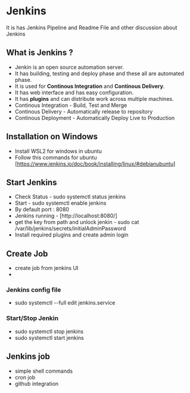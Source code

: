 # Jenkins
It is has Jenkins Pipeline and Readme File and other discussion about Jenkins

## What is Jenkins ?
- Jenkin is an open source automation server.
- It has building, testing and deploy phase and these all are automated phase.
- It is used for **Continous Integration** and **Continous Delivery**.
- It has web interface and has easy configuration.
- It has **plugins** and can distribute work across multiple machines.
- Continous Integration - Build, Test and Merge
- Continous Delivery - Automatically release to repository
- Continous Deployment - Automatically Deploy Live to Production

## Installation on Windows
- Install WSL2 for windows in ubuntu
- Follow this commands for ubuntu [https://www.jenkins.io/doc/book/installing/linux/#debianubuntu]

## Start Jenkins
- Check Status - sudo systemctl status jenkins
- Start - sudo systemctl enable jenkins
- By default port : 8080
- Jenkins running - [http://localhost:8080/]
- get the key from path and unlock jenkin - sudo cat /var/lib/jenkins/secrets/initialAdminPassword
- Install required plugins and create admin login

## Create Job
- create job from jenkins UI 
- 

### Jenkins config file
-  sudo systemctl --full edit jenkins.service

### Start/Stop Jenkin
- sudo systemctl stop jenkins
- sudo systemctl start jenkins

## Jenkins job
- simple shell commands
- cron job
- github integration




